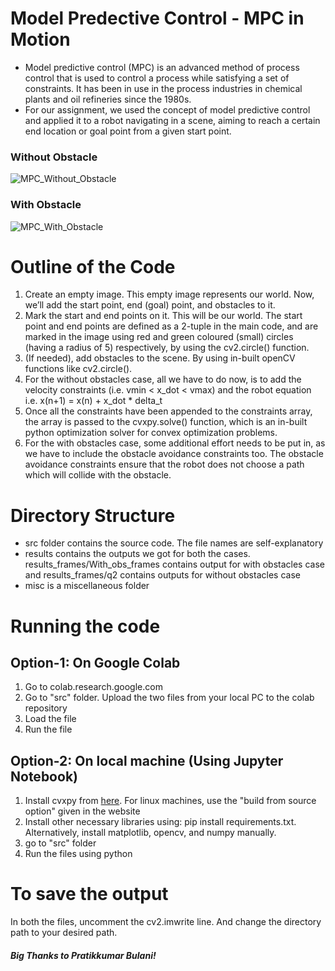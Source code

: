 # Model Predective Control - MPC in Motion
- Model predictive control (MPC) is an advanced method of process control that is used to control a process while satisfying a set of constraints. It has been in use in the process industries in chemical plants and oil refineries since the 1980s.
- For our assignment, we used the concept of model predictive control and applied it to a robot navigating in a scene, aiming to reach a certain end location or goal point from a given start point.

### Without Obstacle
![MPC_Without_Obstacle](https://user-images.githubusercontent.com/44245211/137783917-5db610d2-b732-4902-8eca-171039fd85ad.gif)

### With Obstacle
![MPC_With_Obstacle](https://user-images.githubusercontent.com/44245211/137783575-5c13d68f-0c67-4455-9730-46fece6c05a6.gif)

# Outline of the Code
1. Create an empty image. This empty image represents our world. Now, we’ll add the start point, end (goal) point, and obstacles to it.
2. Mark the start and end points on it. This will be our world. The start point and end points are defined as a 2-tuple in the main code, and are marked in the image using red and green coloured (small) circles (having a radius of 5) respectively, by using the cv2.circle() function.
3. (If needed), add obstacles to the scene. By using in-built openCV functions like cv2.circle().
4. For the without obstacles case, all we have to do now, is to add the velocity constraints (i.e.
vmin < x_dot < vmax) and the robot equation i.e. x(n+1) = x(n) + x_dot * delta_t
5. Once all the constraints have been appended to the constraints array, the array is passed to
the cvxpy.solve() function, which is an in-built python optimization solver for convex
optimization problems.
6. For the with obstacles case, some additional effort needs to be put in, as we have to include
the obstacle avoidance constraints too. The obstacle avoidance constraints ensure that the robot does not choose a path which will collide with the obstacle.


# Directory Structure
- src folder contains the source code. The file names are self-explanatory
- results contains the outputs we got for both the cases. results_frames/With_obs_frames contains output for with obstacles case and results_frames/q2 contains outputs for without obstacles case
- misc is a miscellaneous folder
 
# Running the code
## Option-1: On Google Colab
1. Go to colab.research.google.com
2. Go to "src" folder. Upload the two files from your local PC to the colab repository
3. Load the file
4. Run the file

## Option-2: On local machine (Using Jupyter Notebook)
1. Install cvxpy from [here](https://www.cvxpy.org/install/). For linux machines, use the "build from source option" given in the website
2. Install other necessary libraries using: pip install requirements.txt. Alternatively, install matplotlib, opencv, and numpy manually.
3. go to "src" folder
4. Run the files using python

# To save the output
In both the files, uncomment the cv2.imwrite line. And change the directory path to your desired path.

##### Big Thanks to Pratikkumar Bulani!
